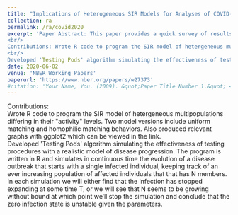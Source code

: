 ```yaml
---
title: "Implications of Heterogeneous SIR Models for Analyses of COVID-19"
collection: ra
permalink: /ra/covid2020
excerpt: 'Paper Abstract: This paper provides a quick survey of results on the classic SIR model and variants allowing for heterogeneity in contact rates. It notes that calibrating the classic model to data generated by a heterogeneous model can lead to forecasts that are biased in several ways and to understatement of the forecast uncertainty. Among the biases are that we may underestimate how quickly herd immunity might be reached, underestimate differences across regions, and have biased estimates of the impact of endogenous and policy-driven social distancing.<br/>
<br/>
Contributions: Wrote R code to program the SIR model of hetergeneous multipopulations differing in their "activity" levels. Two model versions include uniform matching and homophilic matching behaviors. Also produced relevant graphs with ggplot2 which can be viewed in the link. 
<br/>
Developed 'Testing Pods' algorithm simulating the effectiveness of testing procedures with a realistic model of disease progression. The program is written in R and simulates in continuous time the evolution of a disease outbreak that starts with a single infected individual, keeping track of an ever increasing population of affected individuals that that has N members. In each simulation we will either find that the infection has stopped expanding at some time T, or we will see that N seems to be growing without bound at which point we’ll stop the simulation and conclude that the zero infection state is unstable given the parameters.'
date: 2020-06-02
venue: 'NBER Working Papers'
paperurl: 'https://www.nber.org/papers/w27373'
#citation: 'Your Name, You. (2009). &quot;Paper Title Number 1.&quot; <i>Journal 1</i>. 1(1).'
---
```

Contributions: <br/> Wrote R code to program the SIR model of hetergeneous multipopulations differing in their "activity" levels. Two model versions include uniform matching and homophilic matching behaviors. Also produced relevant graphs with ggplot2 which can be viewed in the link. 
<br/>
Developed 'Testing Pods' algorithm simulating the effectiveness of testing procedures with a realistic model of disease progression. The program is written in R and simulates in continuous time the evolution of a disease outbreak that starts with a single infected individual, keeping track of an ever increasing population of affected individuals that that has N members. In each simulation we will either find that the infection has stopped expanding at some time T, or we will see that N seems to be growing without bound at which point we’ll stop the simulation and conclude that the zero infection state is unstable given the parameters.

